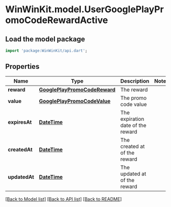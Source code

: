 # WinWinKit.model.UserGooglePlayPromoCodeRewardActive

## Load the model package
```dart
import 'package:WinWinKit/api.dart';
```

## Properties
Name | Type | Description | Notes
------------ | ------------- | ------------- | -------------
**reward** | [**GooglePlayPromoCodeReward**](GooglePlayPromoCodeReward.md) | The reward | 
**value** | [**GooglePlayPromoCodeValue**](GooglePlayPromoCodeValue.md) | The promo code value | 
**expiresAt** | [**DateTime**](DateTime.md) | The expiration date of the reward | 
**createdAt** | [**DateTime**](DateTime.md) | The created at of the reward | 
**updatedAt** | [**DateTime**](DateTime.md) | The updated at of the reward | 

[[Back to Model list]](../README.md#documentation-for-models) [[Back to API list]](../README.md#documentation-for-api-endpoints) [[Back to README]](../README.md)


